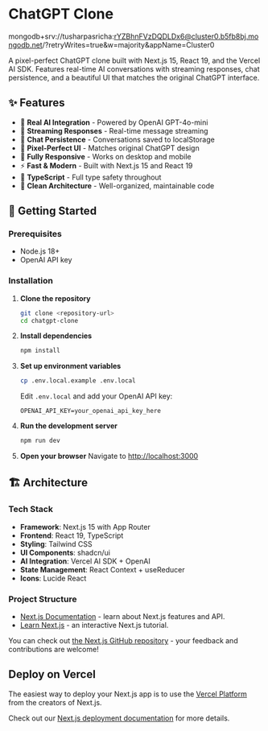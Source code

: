 # ChatGPT Clone

mongodb+srv://tusharpasricha:rYZBhnFVzDQDLDx6@cluster0.b5fb8bj.mongodb.net/?retryWrites=true&w=majority&appName=Cluster0

A pixel-perfect ChatGPT clone built with Next.js 15, React 19, and the Vercel AI SDK. Features real-time AI conversations with streaming responses, chat persistence, and a beautiful UI that matches the original ChatGPT interface.

## ✨ Features

- 🤖 **Real AI Integration** - Powered by OpenAI GPT-4o-mini
- 💬 **Streaming Responses** - Real-time message streaming
- 💾 **Chat Persistence** - Conversations saved to localStorage
- 🎨 **Pixel-Perfect UI** - Matches original ChatGPT design
- 📱 **Fully Responsive** - Works on desktop and mobile
- ⚡ **Fast & Modern** - Built with Next.js 15 and React 19
- 🔧 **TypeScript** - Full type safety throughout
- 🎯 **Clean Architecture** - Well-organized, maintainable code

## 🚀 Getting Started

### Prerequisites

- Node.js 18+
- OpenAI API key

### Installation

1. **Clone the repository**
   ```bash
   git clone <repository-url>
   cd chatgpt-clone
   ```

2. **Install dependencies**
   ```bash
   npm install
   ```

3. **Set up environment variables**
   ```bash
   cp .env.local.example .env.local
   ```

   Edit `.env.local` and add your OpenAI API key:
   ```env
   OPENAI_API_KEY=your_openai_api_key_here
   ```

4. **Run the development server**
   ```bash
   npm run dev
   ```

5. **Open your browser**
   Navigate to [http://localhost:3000](http://localhost:3000)

## 🏗️ Architecture

### Tech Stack
- **Framework**: Next.js 15 with App Router
- **Frontend**: React 19, TypeScript
- **Styling**: Tailwind CSS
- **UI Components**: shadcn/ui
- **AI Integration**: Vercel AI SDK + OpenAI
- **State Management**: React Context + useReducer
- **Icons**: Lucide React

### Project Structure

- [Next.js Documentation](https://nextjs.org/docs) - learn about Next.js features and API.
- [Learn Next.js](https://nextjs.org/learn) - an interactive Next.js tutorial.

You can check out [the Next.js GitHub repository](https://github.com/vercel/next.js) - your feedback and contributions are welcome!

## Deploy on Vercel

The easiest way to deploy your Next.js app is to use the [Vercel Platform](https://vercel.com/new?utm_medium=default-template&filter=next.js&utm_source=create-next-app&utm_campaign=create-next-app-readme) from the creators of Next.js.

Check out our [Next.js deployment documentation](https://nextjs.org/docs/app/building-your-application/deploying) for more details.
